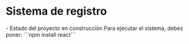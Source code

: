 <H1> Sistema de registro </H1>
- Estado del proyecto en construcción
Para ejecutar el sistema, debes poner:
```npm install react```
